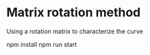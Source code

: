 # Matrix rotation method
Using a rotation matrix to characterize the curve

npm install
npm run start
